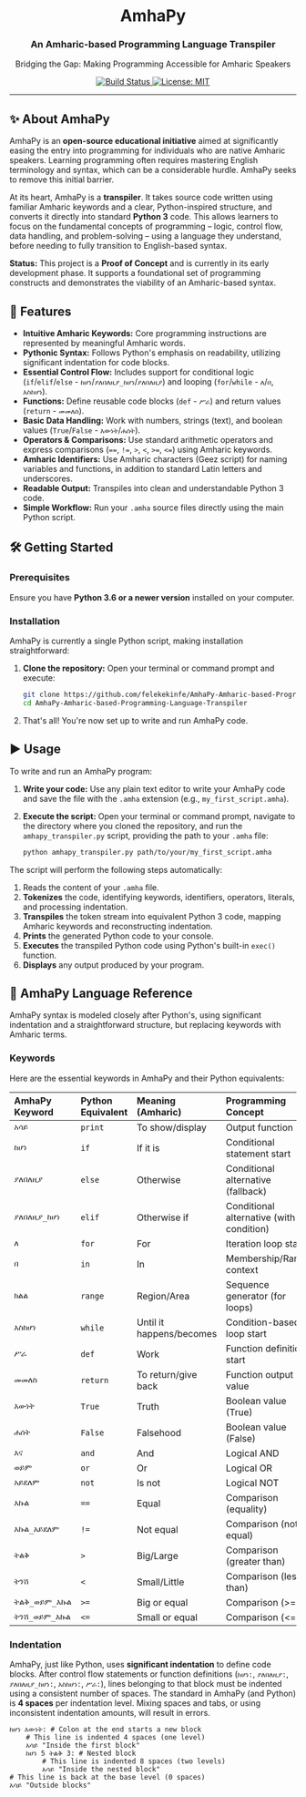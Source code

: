 <div align="center">
  <h1>AmhaPy</h1>
  <h3>An Amharic-based Programming Language Transpiler</h3>
  <p>Bridging the Gap: Making Programming Accessible for Amharic Speakers</p>

  <a href="https://github.com/felekekinfe/AmhaPy-Amharic-based-Programming-Language-Transpiler/actions/workflows/python-app.yml">
    <img src="https://github.com/felekekinfe/AmhaPy-Amharic-based-Programming-Language-Transpiler/actions/workflows/python-app.yml/badge.svg" alt="Build Status">
  </a>
  <a href="https://github.com/felekekinfe/AmhaPy-Amharic-based-Programming-Language-Transpiler/blob/main/LICENSE">
      <img src="https://img.shields.io/github/license/felekekinfe/AmhaPy-Amharic-based-Programming-Language-Transpiler?color=blue" alt="License: MIT">
  </a>
  <!-- Add more relevant badges here in the future (e.g., Code Coverage, Contributors) -->
</div>

---

## ✨ About AmhaPy

AmhaPy is an **open-source educational initiative** aimed at significantly easing the entry into programming for individuals who are native Amharic speakers. Learning programming often requires mastering English terminology and syntax, which can be a considerable hurdle. AmhaPy seeks to remove this initial barrier.

At its heart, AmhaPy is a **transpiler**. It takes source code written using familiar Amharic keywords and a clear, Python-inspired structure, and converts it directly into standard **Python 3** code. This allows learners to focus on the fundamental concepts of programming – logic, control flow, data handling, and problem-solving – using a language they understand, before needing to fully transition to English-based syntax.

**Status:** This project is a **Proof of Concept** and is currently in its early development phase. It supports a foundational set of programming constructs and demonstrates the viability of an Amharic-based syntax.

## 🚀 Features

*   **Intuitive Amharic Keywords:** Core programming instructions are represented by meaningful Amharic words.
*   **Pythonic Syntax:** Follows Python's emphasis on readability, utilizing significant indentation for code blocks.
*   **Essential Control Flow:** Includes support for conditional logic (`if`/`elif`/`else` - `ከሆነ`/`ያለበለዚያ_ከሆነ`/`ያለበለዚያ`) and looping (`for`/`while` - `ለ`/`በ`, `እስከሆነ`).
*   **Functions:** Define reusable code blocks (`def` - `ሥራ`) and return values (`return` - `መመለስ`).
*   **Basic Data Handling:** Work with numbers, strings (text), and boolean values (`True`/`False` - `እውነት`/`ሐሰት`).
*   **Operators & Comparisons:** Use standard arithmetic operators and express comparisons (`==`, `!=`, `>`, `<`, `>=`, `<=`) using Amharic keywords.
*   **Amharic Identifiers:** Use Amharic characters (Geez script) for naming variables and functions, in addition to standard Latin letters and underscores.
*   **Readable Output:** Transpiles into clean and understandable Python 3 code.
*   **Simple Workflow:** Run your `.amha` source files directly using the main Python script.

## 🛠️ Getting Started

### Prerequisites

Ensure you have **Python 3.6 or a newer version** installed on your computer.

### Installation

AmhaPy is currently a single Python script, making installation straightforward:

1.  **Clone the repository:** Open your terminal or command prompt and execute:
    ```bash
    git clone https://github.com/felekekinfe/AmhaPy-Amharic-based-Programming-Language-Transpiler.git
    cd AmhaPy-Amharic-based-Programming-Language-Transpiler
    ```

2.  That's all! You're now set up to write and run AmhaPy code.

## ▶️ Usage

To write and run an AmhaPy program:

1.  **Write your code:** Use any plain text editor to write your AmhaPy code and save the file with the `.amha` extension (e.g., `my_first_script.amha`).
2.  **Execute the script:** Open your terminal or command prompt, navigate to the directory where you cloned the repository, and run the `amhapy_transpiler.py` script, providing the path to your `.amha` file:

    ```bash
    python amhapy_transpiler.py path/to/your/my_first_script.amha
    ```

The script will perform the following steps automatically:

1.  Reads the content of your `.amha` file.
2.  **Tokenizes** the code, identifying keywords, identifiers, operators, literals, and processing indentation.
3.  **Transpiles** the token stream into equivalent Python 3 code, mapping Amharic keywords and reconstructing indentation.
4.  **Prints** the generated Python code to your console.
5.  **Executes** the transpiled Python code using Python's built-in `exec()` function.
6.  **Displays** any output produced by your program.

## 📖 AmhaPy Language Reference

AmhaPy syntax is modeled closely after Python's, using significant indentation and a straightforward structure, but replacing keywords with Amharic terms.

### Keywords

Here are the essential keywords in AmhaPy and their Python equivalents:

| AmhaPy Keyword        | Python Equivalent | Meaning (Amharic)         | Programming Concept         |
| :-------------------- | :---------------- | :------------------------ | :-------------------------- |
| `አሳይ`                | `print`           | To show/display           | Output function             |
| `ከሆነ`                | `if`              | If it is                  | Conditional statement start |
| `ያለበለዚያ`            | `else`            | Otherwise                 | Conditional alternative (fallback) |
| `ያለበለዚያ_ከሆነ`       | `elif`            | Otherwise if              | Conditional alternative (with condition) |
| `ለ`                   | `for`             | For                       | Iteration loop start        |
| `በ`                   | `in`              | In                        | Membership/Range context    |
| `ክልል`                | `range`           | Region/Area               | Sequence generator (for loops)|
| `እስከሆነ`             | `while`           | Until it happens/becomes  | Condition-based loop start  |
| `ሥራ`                 | `def`             | Work                      | Function definition start   |
| `መመለስ`               | `return`          | To return/give back       | Function output value       |
| `እውነት`              | `True`            | Truth                     | Boolean value (True)        |
| `ሐሰት`                | `False`           | Falsehood                 | Boolean value (False)       |
| `እና`                 | `and`             | And                       | Logical AND                 |
| `ወይም`                | `or`              | Or                        | Logical OR                  |
| `አይደለም`             | `not`             | Is not                    | Logical NOT                 |
| `እኩል`                | `==`              | Equal                     | Comparison (equality)       |
| `እኩል_አይደለም`        | `!=`              | Not equal                 | Comparison (not equal)      |
| `ትልቅ`               | `>`               | Big/Large                 | Comparison (greater than)   |
| `ትንሽ`                | `<`               | Small/Little              | Comparison (less than)      |
| `ትልቅ_ወይም_እኩል`     | `>=`              | Big or equal              | Comparison (>=)             |
| `ትንሽ_ወይም_እኩል`     | `<=`              | Small or equal            | Comparison (<=)             |

### Indentation

AmhaPy, just like Python, uses **significant indentation** to define code blocks. After control flow statements or function definitions (`ከሆነ:`, `ያለበለዚያ:`, `ያለበለዚያ_ከሆነ:`, `እስከሆነ:`, `ሥራ:`), lines belonging to that block must be indented using a consistent number of spaces. The standard in AmhaPy (and Python) is **4 spaces** per indentation level. Mixing spaces and tabs, or using inconsistent indentation amounts, will result in errors.

```amhapy
ከሆነ እውነት: # Colon at the end starts a new block
    # This line is indented 4 spaces (one level)
    አሳይ "Inside the first block"
    ከሆነ 5 ትልቅ 3: # Nested block
        # This line is indented 8 spaces (two levels)
        አሳይ "Inside the nested block"
# This line is back at the base level (0 spaces)
አሳይ "Outside blocks"
